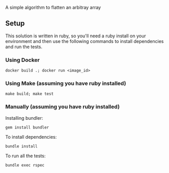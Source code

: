 A simple algorithm to flatten an arbitray array

## Setup

This solution is written in ruby, so you'll need a ruby install on your environment
and then use the following commands to install dependencies and run the tests.

### Using Docker

`docker build .; docker run <image_id>`


### Using Make (assuming you have ruby installed)

`make build; make test`


### Manually (assuming you have ruby installed)

Installing bundler:

`gem install bundler`

To install dependencies:

`bundle install`

To run all the tests:

`bundle exec rspec`
